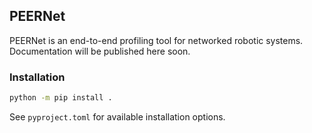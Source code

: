 ## PEERNet

PEERNet is an end-to-end profiling tool for networked robotic systems. Documentation will be published here soon.

### Installation

```sh
python -m pip install .
```

See ```pyproject.toml``` for available installation options.